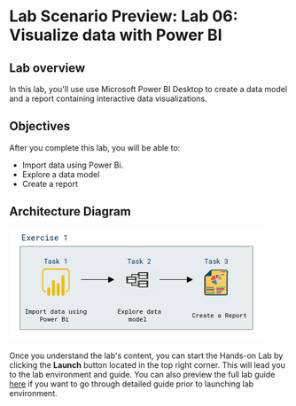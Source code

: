 # Lab Scenario Preview: Lab 06: Visualize data with Power BI

## Lab overview

In this lab, you'll use use Microsoft Power BI Desktop to create a data model and a report containing interactive data visualizations.

## Objectives

After you complete this lab, you will be able to:

- Import data using Power Bi.
- Explore a data model
- Create a report

## Architecture Diagram

![](../images/sc900module6.png)

Once you understand the lab's content, you can start the Hands-on Lab by clicking the **Launch** button located in the top right corner. This will lead you to the lab environment and guide. You can also preview the full lab guide [here](https://experience.cloudlabs.ai/#/labguidepreview/bf5aff03-d567-4752-ab04-33c0a4bfbc26) if you want to go through detailed guide prior to launching lab environment.
